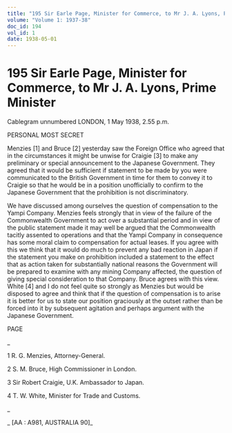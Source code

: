 ```yaml
---
title: "195 Sir Earle Page, Minister for Commerce, to Mr J. A. Lyons, Prime Minister"
volume: "Volume 1: 1937-38"
doc_id: 194
vol_id: 1
date: 1938-05-01
---
```


# 195 Sir Earle Page, Minister for Commerce, to Mr J. A. Lyons, Prime Minister

Cablegram unnumbered LONDON, 1 May 1938, 2.55 p.m.

PERSONAL MOST SECRET

Menzies [1] and Bruce [2] yesterday saw the Foreign Office who agreed that in the circumstances it might be unwise for Craigie [3] to make any preliminary or special announcement to the Japanese Government. They agreed that it would be sufficient if statement to be made by you were communicated to the British Government in time for them to convey it to Craigie so that he would be in a position unofficially to confirm to the Japanese Government that the prohibition is not discriminatory.

We have discussed among ourselves the question of compensation to the Yampi Company. Menzies feels strongly that in view of the failure of the Commonwealth Government to act over a substantial period and in view of the public statement made it may well be argued that the Commonwealth tacitly assented to operations and that the Yampi Company in consequence has some moral claim to compensation for actual leases. If you agree with this we think that it would do much to prevent any bad reaction in Japan if the statement you make on prohibition included a statement to the effect that as action taken for substantially national reasons the Government will be prepared to examine with any mining Company affected, the question of giving special consideration to that Company. Bruce agrees with this view. White [4] and I do not feel quite so strongly as Menzies but would be disposed to agree and think that if the question of compensation is to arise it is better for us to state our position graciously at the outset rather than be forced into it by subsequent agitation and perhaps argument with the Japanese Government.

PAGE

_

1 R. G. Menzies, Attorney-General.

2 S. M. Bruce, High Commissioner in London.

3 Sir Robert Craigie, U.K. Ambassador to Japan.

4 T. W. White, Minister for Trade and Customs.

_

_ [AA : A981, AUSTRALIA 90]_
